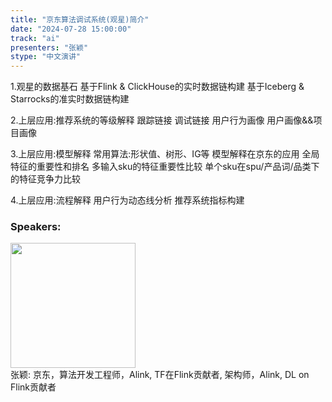 ```yaml
---
title: "京东算法调试系统(观星)简介"
date: "2024-07-28 15:00:00" 
track: "ai"
presenters: "张颖"
stype: "中文演讲"
---
```

1.观星的数据基石
基于Flink & ClickHouse的实时数据链构建
基于Iceberg & Starrocks的准实时数据链构建

2.上层应用:推荐系统的等级解释
跟踪链接
调试链接
用户行为画像
用户画像&&项目画像

3.上层应用:模型解释
常用算法:形状值、树形、IG等
模型解释在京东的应用
全局特征的重要性和排名
多输入sku的特征重要性比较
单个sku在spu/产品词/品类下的特征竞争力比较

4.上层应用:流程解释
用户行为动态线分析
推荐系统指标构建

 ### Speakers: 
 <img src="https://sessionize.com/image/4b99-400o400o1-EnGUurd3XVwgEP6HZqdU9B.jpg" width="200" /><br>张颖:  京东，算法开发工程师，Alink, TF在Flink贡献者, 架构师，Alink, DL on Flink贡献者
 <br><br>